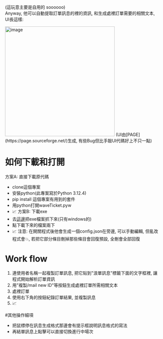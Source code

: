 (這玩意主要是自用的 soooooo)  
Anyway, 他可以自動提取訂單訊息的裡的資訊, 和生成處裡訂單需要的相關文本, UI長這樣:  

<img width="360" alt="image" src="https://github.com/user-attachments/assets/7b378656-86eb-41d2-b58e-4d3126c5c5a6" />  
(UI由[PAGE](https://page.sourceforge.net/)生成, 有些Bug但比手敲UI代碼好上不只一點)

# 如何下載和打開
方案A: 直接下載原代碼
  - clone這個專案
  - 安裝python(此專案寫於Python 3.12.4)
  - pip install 這個專案有用到的套件
  - 用python打開waveTicket.pyw
  - 📈
方案B: 下載exe
  - 去[這邊](google.com)把exe檔案抓下來(只有windows的)
  - 點下載下來的檔案兩下
  - 📈
注意: 在開關程式後他會生成一個config.json在旁邊, 可以手動編輯, 但亂改程式會💥,
      若把它部分條目刪掉那些條目會回復預設, 全刪會全部回復

# Work flow
1. 連使用者名稱一起複製訂單訊息, 把它貼到"浪單訊息"標籤下面的文字框裡, 讓程式開始解析訂單資訊
2. 用"複製/mail new ID"等按鈕生成處裡訂單所需相關文本
3. 處裡訂單
4. 使用右下角的按鈕紀錄訂單結果, 並複製訊息
5. 📈

#其他操作細項
- 把鼠標停在訊息生成格式那邊會有提示框說明訊息格式的寫法
- 再結單訊息上點擊可以直接切換進行中場次
